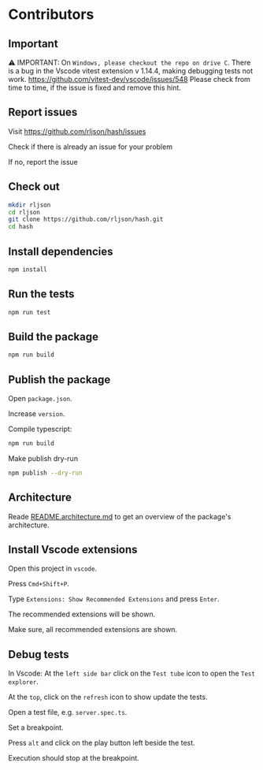 # Contributors

## Important

⚠️ IMPORTANT: On `Windows, please checkout the repo on drive C`.
There is a bug in the Vscode vitest extension v 1.14.4, making debugging tests
not work. <https://github.com/vitest-dev/vscode/issues/548>
Please check from time to time, if the issue is fixed and remove this hint.

## Report issues

Visit <https://github.com/rljson/hash/issues>

Check if there is already an issue for your problem

If no, report the issue

## Check out

```bash
mkdir rljson
cd rljson
git clone https://github.com/rljson/hash.git
cd hash
```

## Install dependencies

```bash
npm install
```

## Run the tests

```bash
npm run test
```

## Build the package

```bash
npm run build
```

## Publish the package

Open `package.json`.

Increase `version`.

Compile typescript:

```bash
npm run build
```

Make publish dry-run

```bash
npm publish --dry-run
```

## Architecture

Reade [README.architecture.md](./README.architecture.md) to get an overview
of the package's architecture.

## Install Vscode extensions

Open this project in `vscode`.

Press `Cmd+Shift+P`.

Type `Extensions: Show Recommended Extensions` and press `Enter`.

The recommended extensions will be shown.

Make sure, all recommended extensions are shown.

## Debug tests

In Vscode: At the `left side bar` click on the `Test tube` icon to open the `Test explorer`.

At the `top`, click on the `refresh` icon to show update the tests.

Open a test file, e.g. `server.spec.ts`.

Set a breakpoint.

Press `alt` and click on the play button left beside the test.

Execution should stop at the breakpoint.
